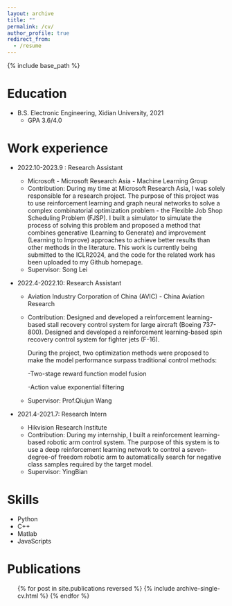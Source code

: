 ```yaml
---
layout: archive
title: ""
permalink: /cv/
author_profile: true
redirect_from:
  - /resume
---
```


{% include base_path %}

Education
======

* B.S. Electronic Engineering, Xidian University, 2021
  * GPA 3.6/4.0


Work experience
======

* 2022.10-2023.9 : Research Assistant
    * Microsoft - Microsoft Research Asia - Machine Learning Group
    * Contribution: During my time at Microsoft Research Asia, I was solely responsible for a research project. The
      purpose of this project was to use reinforcement learning and graph neural networks to solve a
      complex combinatorial optimization problem - the Flexible Job Shop Scheduling Problem (FJSP). I
      built a simulator to simulate the process of solving this problem and proposed a method that
      combines generative (Learning to Generate) and improvement (Learning to Improve) approaches to
      achieve better results than other methods in the literature. This work is currently being submitted to the ICLR2024, and the
      code for the related work has been uploaded to my Github homepage.
    * Supervisor: Song Lei

* 2022.4-2022.10: Research Assistant
    * Aviation Industry Corporation of China (AVIC) - China Aviation Research
    * Contribution: Designed and developed a reinforcement learning-based stall recovery control system for large
      aircraft (Boeing 737-800).
      Designed and developed a reinforcement learning-based spin recovery control system for fighter
      jets (F-16).

      During the project, two optimization methods were proposed to make the model performance
      surpass traditional control methods:
  
      -Two-stage reward function model fusion
  
      -Action value exponential filtering
    * Supervisor: Prof.Qiujun Wang

* 2021.4-2021.7: Research Intern
    * Hikvision Research Institute
    * Contribution: During my internship, I built a reinforcement learning-based robotic arm control system. The
      purpose of this system is to use a deep reinforcement learning network to control a seven-degree-of freedom
      robotic arm to automatically search for negative class samples required by the target model.
    * Supervisor: YingBian

Skills
======

* Python
* C++
* Matlab
* JavaScripts

Publications
======
  <ul>{% for post in site.publications reversed %}
    {% include archive-single-cv.html %}
  {% endfor %}</ul>
